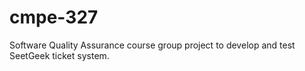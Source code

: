 # cmpe-327

Software Quality Assurance course group project to develop and test SeetGeek ticket system.